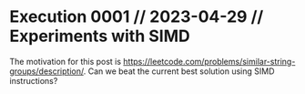 # Execution 0001 // 2023-04-29 // Experiments with SIMD 

The motivation for this post is https://leetcode.com/problems/similar-string-groups/description/. Can we beat the current best solution using SIMD instructions?





